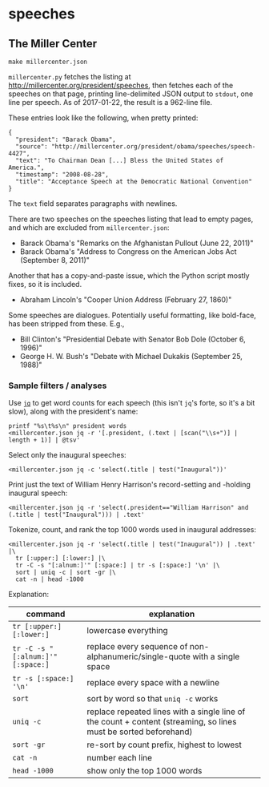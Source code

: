 # speeches

## The Miller Center

    make millercenter.json

`millercenter.py` fetches the listing at <http://millercenter.org/president/speeches>, then fetches each of the speeches on that page, printing line-delimited JSON output to `stdout`, one line per speech.
As of 2017-01-22, the result is a 962-line file.

These entries look like the following, when pretty printed:

    {
      "president": "Barack Obama",
      "source": "http://millercenter.org/president/obama/speeches/speech-4427",
      "text": "To Chairman Dean [...] Bless the United States of America.",
      "timestamp": "2008-08-28",
      "title": "Acceptance Speech at the Democratic National Convention"
    }

The `text` field separates paragraphs with newlines.

There are two speeches on the speeches listing that lead to empty pages, and which are excluded from `millercenter.json`:

* Barack Obama's "Remarks on the Afghanistan Pullout (June 22, 2011)"
* Barack Obama's "Address to Congress on the American Jobs Act (September 8, 2011)"

Another that has a copy-and-paste issue, which the Python script mostly fixes, so it is included.

* Abraham Lincoln's "Cooper Union Address (February 27, 1860)"

Some speeches are dialogues. Potentially useful formatting, like bold-face, has been stripped from these. E.g.,

* Bill Clinton's "Presidential Debate with Senator Bob Dole (October 6, 1996)"
* George H. W. Bush's "Debate with Michael Dukakis (September 25, 1988)"

### Sample filters / analyses

Use [`jq`](https://stedolan.github.io/jq/) to get word counts for each speech (this isn't `jq`'s forte, so it's a bit slow), along with the president's name:

    printf "%s\t%s\n" president words
    <millercenter.json jq -r '[.president, (.text | [scan("\\s+")] | length + 1)] | @tsv'

Select only the inaugural speeches:

    <millercenter.json jq -c 'select(.title | test("Inaugural"))'

Print just the text of William Henry Harrison's record-setting and -holding inaugural speech:

    <millercenter.json jq -r 'select(.president=="William Harrison" and (.title | test("Inaugural"))) | .text'

Tokenize, count, and rank the top 1000 words used in inaugural addresses:

    <millercenter.json jq -r 'select(.title | test("Inaugural")) | .text' |\
      tr [:upper:] [:lower:] |\
      tr -C -s "[:alnum:]'" [:space:] | tr -s [:space:] '\n' |\
      sort | uniq -c | sort -gr |\
      cat -n | head -1000

Explanation:

| command | explanation |
|---------|-------------|
| `tr [:upper:] [:lower:]` | lowercase everything
| `tr -C -s "[:alnum:]'" [:space:]` | replace every sequence of non-alphanumeric/single-quote with a single space
| `tr -s [:space:] '\n'` | replace every space with a newline
| `sort` | sort by word so that `uniq -c` works
| `uniq -c` | replace repeated lines with a single line of the count + content (streaming, so lines must be sorted beforehand)
| `sort -gr` | re-sort by count prefix, highest to lowest
| `cat -n` | number each line
| `head -1000` | show only the top 1000 words
